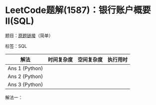 # LeetCode题解(1587)：银行账户概要II(SQL)

题目：[原题链接](https://leetcode-cn.com/problems/bank-account-summary-ii/)（简单）

标签：SQL

| 解法           | 时间复杂度 | 空间复杂度 | 执行用时 |
| -------------- | ---------- | ---------- | -------- |
| Ans 1 (Python) |            |            |          |
| Ans 2 (Python) |            |            |          |
| Ans 3 (Python) |            |            |          |

解法一：

